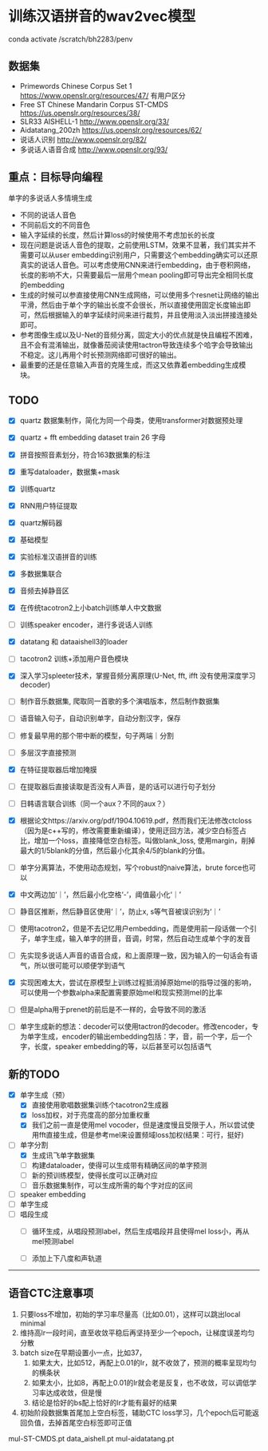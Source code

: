 # 训练汉语拼音的wav2vec模型
conda activate /scratch/bh2283/penv
## 数据集
- Primewords Chinese Corpus Set 1 https://www.openslr.org/resources/47/ 有用户区分
- Free ST Chinese Mandarin Corpus ST-CMDS https://us.openslr.org/resources/38/
- SLR33 AISHELL-1 http://www.openslr.org/33/
- Aidatatang_200zh https://us.openslr.org/resources/62/
- 说话人识别 http://www.openslr.org/82/
- 多说话人语音合成 http://www.openslr.org/93/


## 重点：目标导向编程

单字的多说话人多情境生成
- 不同的说话人音色
- 不同前后文的不同音色
- 输入字延续的长度，然后计算loss的时候使用不考虑加长的长度
- 现在问题是说话人音色的提取，之前使用LSTM，效果不显著，我们其实并不需要可以从user embedding识别用户，只需要这个embedding确实可以还原真实的说话人音色。可以考虑使用CNN来进行embedding，由于卷积网络，长度的影响不大，只需要最后一层用个mean pooling即可导出完全相同长度的embedding
- 生成的时候可以参直接使用CNN生成网络，可以使用多个resnet让网络的输出平滑，然后由于单个字的输出长度不会很长，所以直接使用固定长度输出即可，然后根据输入的单字延续时间来进行裁剪，并且使用淡入淡出拼接连接处即可。
- 参考图像生成以及U-Net的音频分离，固定大小的优点就是快且编程不困难，且不会有混淆输出，就像番茄阅读使用tactron导致连续多个哈字会导致输出不稳定。这儿再用个时长预测网络即可很好的输出。
- 最重要的还是任意输入声音的克隆生成，而这又依靠着embedding生成模块。

## TODO

- [x] quartz 数据集制作，简化为同一个母类，使用transformer对数据预处理
- [x] quartz + fft embedding dataset train 26 字母
- [x] 拼音按照音素划分，符合163数据集的标注
- [x] 重写dataloader，数据集+mask
- [x] 训练quartz
- [x] RNN用户特征提取
- [x] quartz解码器
- [x] 基础模型
- [x] 实验标准汉语拼音的训练
- [x] 多数据集联合
- [x] 音频去掉静音区
- [x] 在传统tacotron2上小batch训练单人中文数据
- [ ] 训练speaker encoder，进行多说话人训练
- [x] datatang 和 dataaishell3的loader
- [ ] tacotron2 训练+添加用户音色模块
- [x] 深入学习spleeter技术，掌握音频分离原理(U-Net, fft, ifft 没有使用深度学习decoder)
- [ ] 制作音乐数据集, 爬取同一首歌的多个演唱版本，然后制作数据集
- [ ] 语音输入句子，自动识别单字，自动分割汉字，保存
- [ ] 修复最早用的那个带中断的模型，句子两端｜分割
- [ ] 多层汉字直接预测
- [x] 在特征提取器后增加掩膜
- [ ] 在提取器后直接读取是否没有人声音，是的话可以进行句子划分
- [ ] 日韩语言联合训练（同一个aux？不同的aux？）
- [x] 根据论文https://arxiv.org/pdf/1904.10619.pdf，然而我们无法修改ctcloss（因为是c++写的，修改需要重新编译），使用迂回方法，减少空白标签占比，增加一个loss，直接降低空白标签。叫做blank_loss, 使用margin，削掉最大的1/5blank的分值，然后最小化其余4/5的blank的分值。
- [ ] 单字分离算法，不使用动态规划，写个robust的naive算法，brute force也可以
- [x] 中文两边加‘｜’，然后最小化空格‘-’，阈值最小化‘｜’
- [ ] 静音区推断，然后静音区使用‘｜’，防止x, s等气音被误识别为‘｜’
- [ ] 使用tacotron2，但是不去记忆用户embedding，而是使用前一段话做一个引子，单字生成，输入单字的拼音，音调，时常，然后自动生成单个字的发音
- [ ] 先实现多说话人声音的语音合成，和上面原理一致，因为输入的一句话会有语气，所以很可能可以顺便学到语气
- [x] 实现困难太大，尝试在原模型上训练过程抵消掉原始mel的指导过强的影响，可以使用一个参数alpha来配置需要原始mel和现实预测mel的比率
- [ ] 但是alpha用于prenet的前后是不一样的，会导致不同的激活
- [ ] 单字生成新的想法：decoder可以使用tactron的decoder。修改encoder，专为单字生成，encoder的输出embedding包括：字，音，前一个字，后一个字，长度，speaker embedding的等，以后甚至可以包括语气


## 新的TODO
  - [x] 单字生成（预）
    - [x] 直接使用歌唱数据集训练个tacotron2生成器
    - [x] loss加权，对于亮度高的部分加重权重
    - [x] 我们之前一直是使用mel vocoder，但是速度慢且受限于人，所以尝试使用fft直接生成，但是参考mel来设置频域loss加权(结果：可行，挺好)
  - [ ] 单字分割
    - [x] 生成讯飞单字数据集
    - [ ] 构建dataloader，使得可以生成带有精确区间的单字预测
    - [ ] 新的预训练模型，使得长度可以正确对应
    - [ ] 音乐数据集制作，可以生成所需的每个字对应的区间
  - [ ] speaker embedding
  - [ ] 单字生成
  - [ ] 唱段生成
    - [ ] 循环生成，从唱段预测label，然后生成唱段并且使得mel loss小，再从mel预测label
    - [ ] 添加上下八度和声轨道
  


----
## 语音CTC注意事项
1. 只要loss不增加，初始的学习率尽量高（比如0.01），这样可以跳出local minimal
2. 维持高lr一段时间，直至收敛平稳后再坚持至少一个epoch，让梯度误差均匀分散
3. batch size在早期设置小一点，比如37，
   1. 如果太大，比如512，再配上0.01的lr，就不收敛了，预测的概率呈现均匀的横条状
   2. 如果太小，比如8，再配上0.01的lr就会老是反复，也不收敛，可以调低学习率达成收敛，但是慢
   3. 结论是恰好的bs配上恰好的lr才能有最好的结果
4. 初始阶段数据集首尾加上空白标签，辅助CTC loss学习，几个epoch后可能返回负值，去掉首尾空白标签即可正值


mul-ST-CMDS.pt
data_aishell.pt
mul-aidatatang.pt